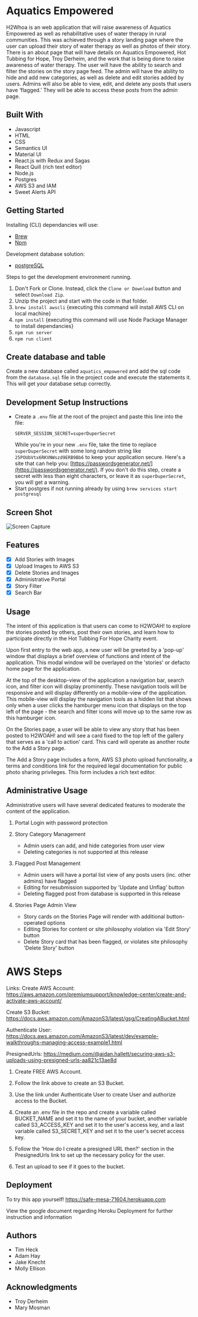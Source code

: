 # Aquatics Empowered

H2Whoa is an web application that will raise awareness of Aquatics Empowered as well as rehabilitative uses of water therapy in rural communities. This was achieved through a story landing page where the user can upload their story of water therapy as well as photos of their story. There is an about page that will have details on Aquatics Empowered, Hot Tubbing for Hope, Troy Derheim, and the work that is being done to raise awareness of water therapy. The user will have the ability to search and filter the stories on the story page feed. The admin will have the ability to hide and add new categories, as well as delete and edit stories added by users. Admins will also be able to view, edit, and delete any posts that users have ‘flagged.’ They will be able to access these posts from the admin page.

## Built With

- Javascript
- HTML
- CSS
- Semantics UI
- Material UI
- React.js with Redux and Sagas
- React Quill (rich text editor)
- Node.js
- Postgres
- AWS S3 and IAM
- Sweet Alerts API

## Getting Started

Installing (CLI) dependancies will use:
- [Brew](https://brew.sh)
- [Npm](https://www.npmjs.com/)

Development database solution:
- [postgreSQL](https://www.postgresql.org)

Steps to get the development environment running.

1. Don't Fork or Clone. Instead, click the `Clone or Download` button and select `Download Zip`.
2. Unzip the project and start with the code in that folder.
3. `brew install awscli` {executing this command will install AWS CLI on local machine}
4. `npm install` {executing this command will use Node Package Manager to install dependancies}
5. `npm run server` 
6. `npm run client` 

## Create database and table

Create a new database called `aquatics_empowered` and add the sql code from the `database.sql` file in the project code and execute the statements it. This will get your database setup correctly.

## Development Setup Instructions

* Create a `.env` file at the root of the project and paste this line into the file:
    ```
    SERVER_SESSION_SECRET=superDuperSecret
    ```
    While you're in your new `.env` file, take the time to replace `superDuperSecret` with some long random string like `25POUbVtx6RKVNWszd9ERB9Bb6` to keep your application secure. Here's a site that can help you: [https://passwordsgenerator.net/](https://passwordsgenerator.net/). If you don't do this step, create a secret with less than eight characters, or leave it as `superDuperSecret`, you will get a warning.
* Start postgres if not running already by using `brew services start postgresql`

## Screen Shot

![Screen Capture](public/images/h2whoa-stories-page.png)

## Features 
- [x] Add Stories with Images
- [x] Upload Images to AWS S3
- [x] Delete Stories and Images
- [x] Administrative Portal
- [x] Story Filter
- [x] Search Bar

## Usage

The intent of this application is that users can come to H2WOAH! to explore the stories posted by others, post their own stories, and learn how to participate directly in the Hot Tubbing For Hope Charity event.

Upon first entry to the web app, a new user will be greeted by a 'pop-up' window that displays a brief overview of functions and intent of the application. This modal window will be overlayed on the 'stories' or defacto home page for the application.

At the top of the desktop-view of the application a navigation bar, search icon, and filter icon will display prominently. These navigation tools will be responsive and will display differently on a mobile-view of the application. This mobile-view will display the navigation tools as a hidden list that shows only when a user clicks the hamburger menu icon that displays on the top left of the page - the search and filter icons will move up to the same row as this hamburger icon.

On the Stories page, a user will be able to view any story that has been posted to H2WOAH! and will see a card fixed to the top left of the gallery that serves as a 'call to action' card. This card will operate as another route to the Add a Story page.

The Add a Story page includes a form, AWS S3 photo upload functionality, a terms and conditions link for the required legal documentation for public photo sharing privileges. This form includes a rich text editor.

## Administrative Usage

Administrative users will have several dedicated features to moderate the content of the application.

1. Portal Login with password protection

2. Story Category Management
    - Admin users can add, and hide categories from user view
    - Deleting categories is not supported at this release

3. Flagged Post Management
    - Admin users will have a portal list view of any posts users (inc. other admins) have flagged
    - Editing for resubmission supported by 'Update and Unflag' button
    - Deleting flagged post from database is supported in this release

4. Stories Page Admin View
    - Story cards on the Stories Page will render with additional button-operated options
    - Editing Stories for content or site philosophy violation via 'Edit Story' button
    - Delete Story card that has been flagged, or violates site philosophy 'Delete Story' button

# AWS Steps

Links:
Create AWS Account: 
    https://aws.amazon.com/premiumsupport/knowledge-center/create-and-activate-aws-account/

Create S3 Bucket:
    https://docs.aws.amazon.com/AmazonS3/latest/gsg/CreatingABucket.html

Authenticate User:
    https://docs.aws.amazon.com/AmazonS3/latest/dev/example-walkthroughs-managing-access-example1.html

PresignedUrls:
    https://medium.com/@aidan.hallett/securing-aws-s3-uploads-using-presigned-urls-aa821c13ae8d


1. Create FREE AWS Account.

2. Follow the link above to create an S3 Bucket.

3. Use the link under Authenticate User to create User and authorize access to the Bucket.

4. Create an .env file in the repo and create a variable called BUCKET_NAME and set it to the name of your bucket, another variable called S3_ACCESS_KEY and set it to the user's access key, and a last variable called S3_SECRET_KEY and set it to the user's secret access key.

5. Follow the 'How do I create a presigned URL then?' section in the PresignedUrls link to set up the necessary policy for the user.

6. Test an upload to see if it goes to the bucket.

## Deployment
To try this app yourself! https://safe-mesa-71604.herokuapp.com

View the google document regarding Heroku Deployment for further instruction and information

## Authors
* Tim Heck
* Adam Hay
* Jake Knecht
* Molly Ellison 

## Acknowledgments
* Troy Derheim
* Mary Mosman
